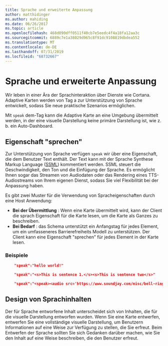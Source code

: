 ```yaml
---
title: Sprache und erweiterte Anpassung
author: matthidinger
ms.author: mahiding
ms.date: 06/26/2017
ms.topic: article
ms.openlocfilehash: 468d090dff0511f40cb7e5eedc4f4a18fa12aa3c
ms.sourcegitcommit: 6889c7e1a38029d965c8f91dc9108819dbdea552
ms.translationtype: MT
ms.contentlocale: de-DE
ms.lasthandoff: 07/31/2019
ms.locfileid: "68732667"
---
```

# <a name="speech-and-advanced-customization"></a>Sprache und erweiterte Anpassung
Wir leben in einer Ära der Sprachinteraktion über Dienste wie Cortana.  Adaptive Karten werden von Tag a zur Unterstützung von Sprache entwickelt, sodass Sie neue praktische Szenarios ermöglichen.

Mit `speak` dem-Tag kann die Adaptive Karte an eine Umgebung übermittelt werden, in der eine visuelle Darstellung keine primäre Darstellung ist, wie z. b. ein Auto-Dashboard. 

## <a name="speak-property"></a>Eigenschaft "sprechen"
Zur Unterstützung von Sprache verfügen `speak` wir über eine Eigenschaft, die dem Benutzer Text enthält. Der Text kann mit der Sprache Synthese Markup Language ([SSML](https://msdn.microsoft.com/en-us/library/office/hh361578)) kommentiert werden. SSML steuert die Geschwindigkeit, den Ton und die Einfügung der Sprache.  Es ermöglicht Ihnen sogar das Streamen von Audiodaten oder das Rendering eines TTS-Audiostreams von Ihrem eigenen Dienst, sodass Sie viel Flexibilität bei der Anpassung haben.

Es gibt zwei Muster für die Verwendung von Spracheigenschaften durch eine Host Anwendung:

* **Bei der Übermittlung** : Wenn eine Karte übermittelt wird, kann der Client die sprach Eigenschaft für die Karte lesen, um die Karte als Ganzes zu beschreiben.
* **Bei Bedarf** : das Schema unterstützt ein Anfangstag für jedes Element, um ein umfasseneres Barrierefreiheits Modell zu unterstützen. Der Client kann eine Eigenschaft "sprechen" für jedes Element in der Karte lesen.

### <a name="examples"></a>Beispiele

```json
    "speak":"hello world!"

    "speak":"<s>This is sentence 1.</s><s>This is sentence two</s>"

    "speak":"<speak><audio src='https://www.soundjay.com/misc/bell-ringing-04.mp3'/><s>Time to wake up!</s></speak>"
```

## <a name="speech-content-design"></a>Design von Sprachinhalten

Der für Sprache entworfene Inhalt unterscheidet sich von Inhalten, die für die visuelle Darstellung entworfen wurden. Wenn Sie eine Karte entwerfen, entwerfen Sie eine vollständige visuelle Darstellung, um Benutzern Informationen auf eine Weise zur Verfügung zu stellen, die Sie erfreut. Beim Entwerfen der Sprache sollten Sie sich Gedanken darüber machen, wie Sie den Inhalt auf eine Weise beschreiben, die den Benutzer erfreut.  
